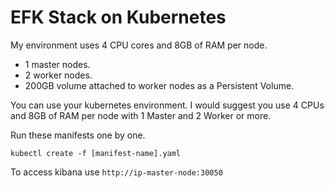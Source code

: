 # EFK Stack on Kubernetes

My environment uses 4 CPU cores and 8GB of RAM per node.
* 1 master nodes.
* 2 worker nodes.
* 200GB volume attached to worker nodes as a Persistent Volume.

You can use your kubernetes environment. I would suggest you use 4 CPUs and 8GB of RAM per node with 1 Master and 2 Worker or more.

Run these manifests one by one.
```
kubectl create -f [manifest-name].yaml
```

To access kibana use `http://ip-master-node:30050`
